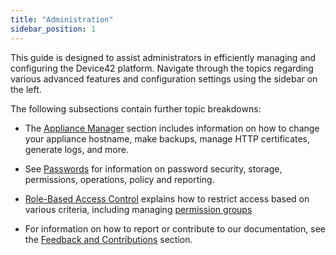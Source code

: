 ```yaml
---
title: "Administration"
sidebar_position: 1
---
```


This guide is designed to assist administrators in efficiently managing and configuring the Device42 platform. Navigate through the topics regarding various advanced features and configuration settings using the sidebar on the left.

The following subsections contain further topic breakdowns: 

- The [Appliance Manager](appliance-manager/index.md) section includes information on how to change your appliance hostname, make backups, manage HTTP certificates, generate logs, and more.

- See [Passwords](passwords/index.md) for information on password security, storage, permissions, operations, policy and reporting.

- [Role-Based Access Control](role-based-access-control/index.md) explains how to restrict access based on various criteria, including managing [permission groups](role-based-access-control/role-based-permissions-and-access.md)

- For information on how to report or contribute to our documentation, see the [Feedback and Contributions](feedback-and-contributions/index.md) section.